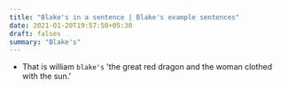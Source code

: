 ```yaml
---
title: "Blake's in a sentence | Blake's example sentences"
date: 2021-01-20T19:57:50+05:30
draft: falses
summary: "Blake's"
---
```

- That is william `blake's` 'the great red dragon and the woman clothed with the sun.'
                 
